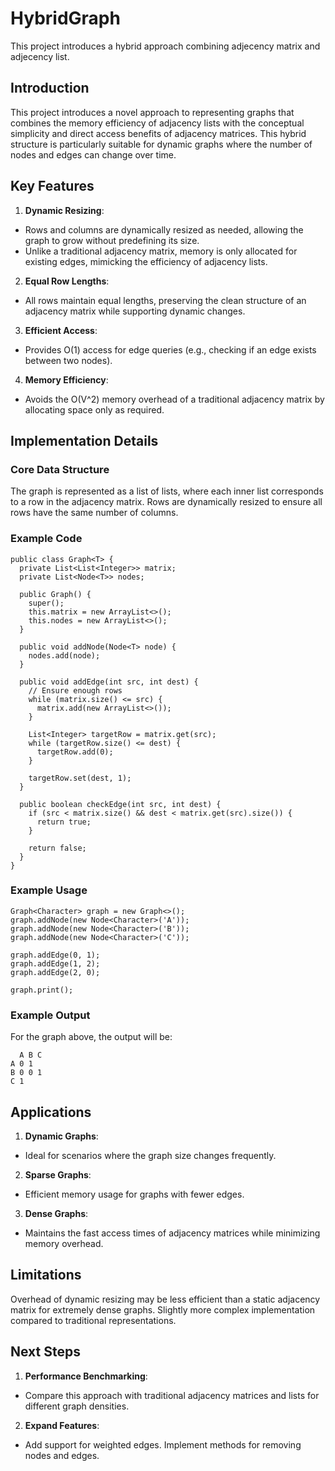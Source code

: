 # HybridGraph
This project introduces a hybrid approach combining adjecency matrix and adjecency list.

## Introduction

This project introduces a novel approach to representing graphs that combines the memory efficiency of adjacency lists with the conceptual simplicity and direct access benefits of adjacency matrices. 
This hybrid structure is particularly suitable for dynamic graphs where the number of nodes and edges can change over time.

## Key Features

1. **Dynamic Resizing**:

- Rows and columns are dynamically resized as needed, allowing the graph to grow without predefining its size.
- Unlike a traditional adjacency matrix, memory is only allocated for existing edges, mimicking the efficiency of adjacency lists.

2. **Equal Row Lengths**:

- All rows maintain equal lengths, preserving the clean structure of an adjacency matrix while supporting dynamic changes.

3. **Efficient Access**:

- Provides O(1) access for edge queries (e.g., checking if an edge exists between two nodes).

4. **Memory Efficiency**:

- Avoids the O(V^2) memory overhead of a traditional adjacency matrix by allocating space only as required.

## Implementation Details

### Core Data Structure

The graph is represented as a list of lists, where each inner list corresponds to a row in the adjacency matrix. 
Rows are dynamically resized to ensure all rows have the same number of columns.

### Example Code
```
public class Graph<T> {
  private List<List<Integer>> matrix;
  private List<Node<T>> nodes;

  public Graph() {
    super();
    this.matrix = new ArrayList<>();
    this.nodes = new ArrayList<>();
  }

  public void addNode(Node<T> node) {
    nodes.add(node);
  }

  public void addEdge(int src, int dest) {
    // Ensure enough rows
    while (matrix.size() <= src) {
      matrix.add(new ArrayList<>());
    }

    List<Integer> targetRow = matrix.get(src);
    while (targetRow.size() <= dest) {
      targetRow.add(0);
    }

    targetRow.set(dest, 1);
  }

  public boolean checkEdge(int src, int dest) {
    if (src < matrix.size() && dest < matrix.get(src).size()) {
      return true;
    }

    return false;
  }
}
```

### Example Usage
```
Graph<Character> graph = new Graph<>();
graph.addNode(new Node<Character>('A'));
graph.addNode(new Node<Character>('B'));
graph.addNode(new Node<Character>('C'));

graph.addEdge(0, 1);
graph.addEdge(1, 2);
graph.addEdge(2, 0);

graph.print();
```

### Example Output

For the graph above, the output will be:

```
  A B C 
A 0 1  
B 0 0 1 
C 1   
```

## Applications

1. **Dynamic Graphs**:

- Ideal for scenarios where the graph size changes frequently.

2. **Sparse Graphs**:

- Efficient memory usage for graphs with fewer edges.

3. **Dense Graphs**:

- Maintains the fast access times of adjacency matrices while minimizing memory overhead.

## Limitations

Overhead of dynamic resizing may be less efficient than a static adjacency matrix for extremely dense graphs.
Slightly more complex implementation compared to traditional representations.

## Next Steps

1. **Performance Benchmarking**:

- Compare this approach with traditional adjacency matrices and lists for different graph densities.

2. **Expand Features**:

- Add support for weighted edges.
  Implement methods for removing nodes and edges.
